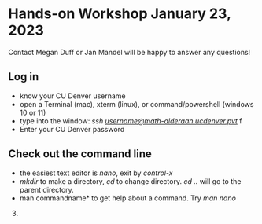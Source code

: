 # Hands-on Workshop January 23, 2023

Contact Megan Duff or Jan Mandel will be happy to answer any questions!

## Log in
* know your CU Denver username
* open a Terminal (mac), xterm (linux), or command/powershell (windows 10 or 11) 
* type into the window: *ssh username@math-alderaan.ucdenver.pvt* f
* Enter your CU Denver password
    
## Check out the command line
* the easiest text editor is *nano*, exit by *control-x*
* *mkdir* to make a directory, *cd* to change directory. *cd ..* will go to the parent directory.
* man commandname* to get help about a command. Try *man nano*

3. 

